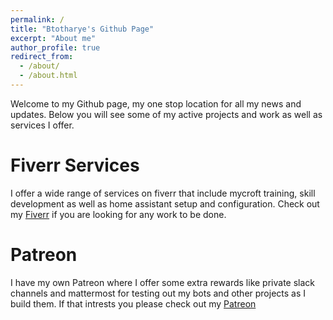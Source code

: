 ```yaml
---
permalink: /
title: "Btotharye's Github Page"
excerpt: "About me"
author_profile: true
redirect_from: 
  - /about/
  - /about.html
---
```


Welcome to my Github page, my one stop location for all my news and updates.  Below you will see some of my active projects and work as well as services I offer.

Fiverr Services
=====
I offer a wide range of services on fiverr that include mycroft training, skill development as well as home assistant setup and configuration.  Check out my [Fiverr](https://www.fiverr.com/brianhopkins755) if you are looking for any work to be done.

Patreon
=====
I have my own Patreon where I offer some extra rewards like private slack channels and mattermost for testing out my bots and other projects as I build them.  If that intrests you please check out my [Patreon](https://www.patreon.com/Geekedoutsol)
